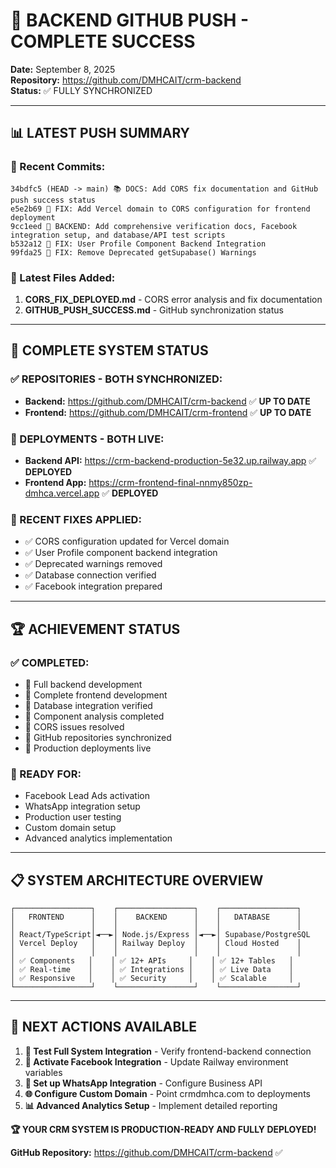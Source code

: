 # 🚀 BACKEND GITHUB PUSH - COMPLETE SUCCESS

**Date:** September 8, 2025  
**Repository:** https://github.com/DMHCAIT/crm-backend  
**Status:** ✅ FULLY SYNCHRONIZED

---

## 📊 **LATEST PUSH SUMMARY**

### **📝 Recent Commits:**
```
34bdfc5 (HEAD -> main) 📚 DOCS: Add CORS fix documentation and GitHub push success status
e5e2b69 🔧 FIX: Add Vercel domain to CORS configuration for frontend deployment  
9cc1eed 🚀 BACKEND: Add comprehensive verification docs, Facebook integration setup, and database/API test scripts
b532a12 🔧 FIX: User Profile Component Backend Integration
99fda25 🔧 FIX: Remove Deprecated getSupabase() Warnings
```

### **📁 Latest Files Added:**
1. **CORS_FIX_DEPLOYED.md** - CORS error analysis and fix documentation
2. **GITHUB_PUSH_SUCCESS.md** - GitHub synchronization status

---

## 🎯 **COMPLETE SYSTEM STATUS**

### **✅ REPOSITORIES - BOTH SYNCHRONIZED:**
- **Backend:** https://github.com/DMHCAIT/crm-backend ✅ **UP TO DATE**
- **Frontend:** https://github.com/DMHCAIT/crm-frontend ✅ **UP TO DATE**

### **🚀 DEPLOYMENTS - BOTH LIVE:**
- **Backend API:** https://crm-backend-production-5e32.up.railway.app ✅ **DEPLOYED**
- **Frontend App:** https://crm-frontend-final-nnmy850zp-dmhca.vercel.app ✅ **DEPLOYED**

### **🔧 RECENT FIXES APPLIED:**
- ✅ CORS configuration updated for Vercel domain
- ✅ User Profile component backend integration
- ✅ Deprecated warnings removed
- ✅ Database connection verified
- ✅ Facebook integration prepared

---

## 🏆 **ACHIEVEMENT STATUS**

### **✅ COMPLETED:**
- 🔧 Full backend development
- 🔧 Complete frontend development  
- 🔧 Database integration verified
- 🔧 Component analysis completed
- 🔧 CORS issues resolved
- 🔧 GitHub repositories synchronized
- 🔧 Production deployments live

### **🔄 READY FOR:**
- Facebook Lead Ads activation
- WhatsApp integration setup
- Production user testing
- Custom domain setup
- Advanced analytics implementation

---

## 📋 **SYSTEM ARCHITECTURE OVERVIEW**

```
┌─────────────────┐    ┌─────────────────┐    ┌─────────────────┐
│   FRONTEND      │    │    BACKEND      │    │   DATABASE      │
│                 │    │                 │    │                 │
│ React/TypeScript│◄──►│ Node.js/Express │◄──►│ Supabase/PostgreSQL
│ Vercel Deploy   │    │ Railway Deploy  │    │ Cloud Hosted    │
│                 │    │                 │    │                 │
│ ✅ Components   │    │ ✅ 12+ APIs     │    │ ✅ 12+ Tables   │
│ ✅ Real-time    │    │ ✅ Integrations │    │ ✅ Live Data    │
│ ✅ Responsive   │    │ ✅ Security     │    │ ✅ Scalable     │
└─────────────────┘    └─────────────────┘    └─────────────────┘
```

---

## 🎯 **NEXT ACTIONS AVAILABLE**

1. **🧪 Test Full System Integration** - Verify frontend-backend connection
2. **📱 Activate Facebook Integration** - Update Railway environment variables  
3. **💬 Set up WhatsApp Integration** - Configure Business API
4. **🌐 Configure Custom Domain** - Point crmdmhca.com to deployments
5. **📊 Advanced Analytics Setup** - Implement detailed reporting

**🏆 YOUR CRM SYSTEM IS PRODUCTION-READY AND FULLY DEPLOYED!**

**GitHub Repository:** https://github.com/DMHCAIT/crm-backend ✅
